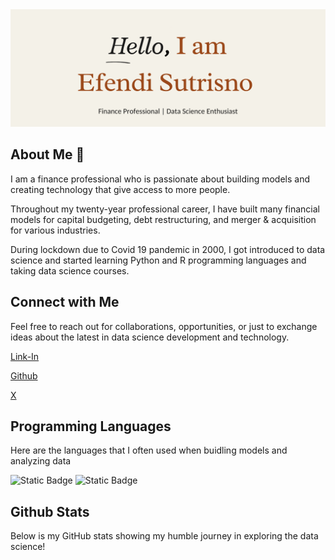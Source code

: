 
<img src="https://github.com/Efendi72/Efendi72/blob/main/Hello%2C%20I%20am%20Efendi%20Sutrisno.png">

## About Me 👋

I am a finance professional who is passionate about building models and creating technology that give access to more people.

Throughout my twenty-year professional career, I have built many financial models for capital budgeting, debt restructuring, and merger & acquisition for various industries.

During lockdown due to Covid 19 pandemic in 2000, I got introduced to data science and started learning Python and R programming languages and taking data science courses.  


## Connect with Me 

Feel free to reach out for collaborations, opportunities, or just to exchange ideas about the latest in data science development and technology.

[Link-In](https://id.linkedin.com/in/efendi-sutrisno-0a10b189)

[Github](https://github.com/Efendi72/Efendi72)

[X](https://x.com/EfendiSutrisno1)


## Programming Languages

Here are the languages that I often used when buidling models and analyzing data

![Static Badge](https://img.shields.io/badge/Python-%233776AB?logo=Python&logoColor=black&logoSize=auto) ![Static Badge](https://img.shields.io/badge/R-%23276DC3?logo=R&logoColor=black&logoSize=auto)


## Github Stats

Below is my GitHub stats showing my humble journey in exploring the data science!



<!--
**Efendi72/Efendi72** is a ✨ _special_ ✨ repository because its `README.md` (this file) appears on your GitHub profile.

Here are some ideas to get you started:

- 🔭 I’m currently working on ...
- 🌱 I’m currently learning ...
- 👯 I’m looking to collaborate on ...
- 🤔 I’m looking for help with ...
- 💬 Ask me about ...
- 📫 How to reach me: ...
- 😄 Pronouns: ...
- ⚡ Fun fact: ...
-->
